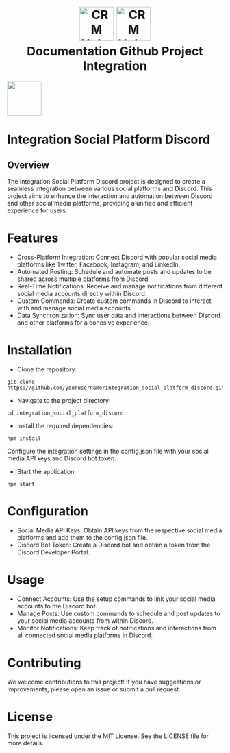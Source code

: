 <h1 align="center">
  <br>
  <a href="https://github.com/Vinteum-Software/integration-crm-hubspot-contacts/blob/main/project_logo.png"><img src="https://github.com/Vinteum-Software/integration-crm-hubspot-contacts/blob/main/project_logo.png" alt="CRM Hubspot" width="80"></a>
  <a href="https://github.com/gabrielpfs/integration_social_platform_discord/assets/88781022/175e7074-ed88-4f77-9602-915e7eb60528"><img src="https://github.com/gabrielpfs/integration_social_platform_discord/assets/88781022/175e7074-ed88-4f77-9602-915e7eb60528" alt="CRM Hubspot" width="80"></a>
  <br>
  Documentation Github Project Integration
  <br>
</h1>

<a href="https://github.com/Vinteum-Software/integration_collaboration_airtable/assets/88781022/f2805712-3a35-49de-b95b-4c3e5e266392"><img src="https://github.com/Vinteum-Software/integration_collaboration_airtable/assets/88781022/f2805712-3a35-49de-b95b-4c3e5e266392" width="80"></a>
  <br>

# Integration Social Platform Discord

## Overview

The Integration Social Platform Discord project is designed to create a seamless integration between various social platforms and Discord. This project aims to enhance the interaction and automation between Discord and other social media platforms, providing a unified and efficient experience for users.

# Features

- Cross-Platform Integration: Connect Discord with popular social media platforms like Twitter, Facebook, Instagram, and LinkedIn.
- Automated Posting: Schedule and automate posts and updates to be shared across multiple platforms from Discord.
- Real-Time Notifications: Receive and manage notifications from different social media accounts directly within Discord.
- Custom Commands: Create custom commands in Discord to interact with and manage social media accounts.
- Data Synchronization: Sync user data and interactions between Discord and other platforms for a cohesive experience.

# Installation

- Clone the repository:

```
git clone https://github.com/yourusername/integration_social_platform_discord.git
```

- Navigate to the project directory:

```
cd integration_social_platform_discord
```

- Install the required dependencies:

```
npm install
```

Configure the integration settings in the config.json file with your social media API keys and Discord bot token.

- Start the application:

```
npm start
```

# Configuration

- Social Media API Keys: Obtain API keys from the respective social media platforms and add them to the config.json file.
- Discord Bot Token: Create a Discord bot and obtain a token from the Discord Developer Portal.

# Usage

- Connect Accounts: Use the setup commands to link your social media accounts to the Discord bot.
- Manage Posts: Use custom commands to schedule and post updates to your social media accounts from within Discord.
- Monitor Notifications: Keep track of notifications and interactions from all connected social media platforms in Discord.

# Contributing

We welcome contributions to this project! If you have suggestions or improvements, please open an issue or submit a pull request.

# License

This project is licensed under the MIT License. See the LICENSE file for more details.
